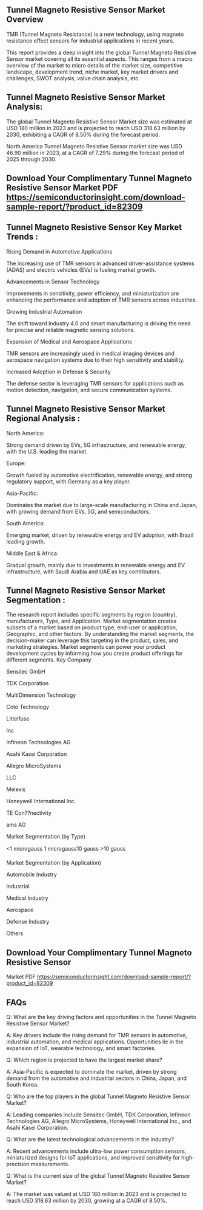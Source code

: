 ## Tunnel Magneto Resistive Sensor Market Overview
TMR (Tunnel Magneto Resistance) is a new technology, using magneto resistance effect sensors for industrial applications in recent years.

This report provides a deep insight into the global Tunnel Magneto Resistive Sensor market covering all its essential aspects. This ranges from a macro overview of the market to micro details of the market size, competitive landscape, development trend, niche market, key market drivers and challenges, SWOT analysis, value chain analysis, etc.

## Tunnel Magneto Resistive Sensor Market Analysis:
The global Tunnel Magneto Resistive Sensor Market size was estimated at USD 180 million in 2023 and is projected to reach USD 318.63 million by 2030, exhibiting a CAGR of 8.50% during the forecast period.

North America Tunnel Magneto Resistive Sensor market size was USD 46.90 million in 2023, at a CAGR of 7.29% during the forecast period of 2025 through 2030.

## Download Your Complimentary Tunnel Magneto Resistive Sensor Market PDF https://semiconductorinsight.com/download-sample-report/?product_id=82309



## Tunnel Magneto Resistive Sensor Key Market Trends  :
Rising Demand in Automotive Applications

The increasing use of TMR sensors in advanced driver-assistance systems (ADAS) and electric vehicles (EVs) is fueling market growth.

Advancements in Sensor Technology

Improvements in sensitivity, power efficiency, and miniaturization are enhancing the performance and adoption of TMR sensors across industries.

Growing Industrial Automation

The shift toward Industry 4.0 and smart manufacturing is driving the need for precise and reliable magnetic sensing solutions.

Expansion of Medical and Aerospace Applications

TMR sensors are increasingly used in medical imaging devices and aerospace navigation systems due to their high sensitivity and stability.

Increased Adoption in Defense & Security

The defense sector is leveraging TMR sensors for applications such as motion detection, navigation, and secure communication systems.

## Tunnel Magneto Resistive Sensor Market Regional Analysis :
North America:

Strong demand driven by EVs, 5G infrastructure, and renewable energy, with the U.S. leading the market.

Europe:

Growth fueled by automotive electrification, renewable energy, and strong regulatory support, with Germany as a key player.

Asia-Pacific:

Dominates the market due to large-scale manufacturing in China and Japan, with growing demand from EVs, 5G, and semiconductors.

South America:

Emerging market, driven by renewable energy and EV adoption, with Brazil leading growth.

Middle East & Africa:

Gradual growth, mainly due to investments in renewable energy and EV infrastructure, with Saudi Arabia and UAE as key contributors.

## Tunnel Magneto Resistive Sensor Market Segmentation :
The research report includes specific segments by region (country), manufacturers, Type, and Application. Market segmentation creates subsets of a market based on product type, end-user or application, Geographic, and other factors. By understanding the market segments, the decision-maker can leverage this targeting in the product, sales, and marketing strategies. Market segments can power your product development cycles by informing how you create product offerings for different segments.
Key Company

Sensitec GmbH

TDK Corporation

MultiDimension Technology

Coto Technology

Littelfuse

Inc

Infineon Technologies AG

Asahi Kasei Corporation

Allegro MicroSystems

LLC

Melexis

Honeywell International Inc.

TE Con??nectivity

ams AG

Market Segmentation (by Type)

<1 microgauss 1 microgauss10 gauss >10 gauss

Market Segmentation (by Application)

Automobile Industry

Industrial

Medical Industry

Aerospace

Defense Industry

Others



## Download Your Complimentary Tunnel Magneto Resistive Sensor 

 Market PDF https://semiconductorinsight.com/download-sample-report/?product_id=82309 

## FAQs
Q: What are the key driving factors and opportunities in the Tunnel Magneto Resistive Sensor Market?

A: Key drivers include the rising demand for TMR sensors in automotive, industrial automation, and medical applications. Opportunities lie in the expansion of IoT, wearable technology, and smart factories.


Q: Which region is projected to have the largest market share?

A: Asia-Pacific is expected to dominate the market, driven by strong demand from the automotive and industrial sectors in China, Japan, and South Korea.


Q: Who are the top players in the global Tunnel Magneto Resistive Sensor Market?

A: Leading companies include Sensitec GmbH, TDK Corporation, Infineon Technologies AG, Allegro MicroSystems, Honeywell International Inc., and Asahi Kasei Corporation.


Q: What are the latest technological advancements in the industry?

A: Recent advancements include ultra-low power consumption sensors, miniaturized designs for IoT applications, and improved sensitivity for high-precision measurements.


Q: What is the current size of the global Tunnel Magneto Resistive Sensor Market?

A: The market was valued at USD 180 million in 2023 and is projected to reach USD 318.63 million by 2030, growing at a CAGR of 8.50%.

